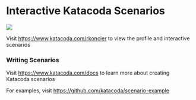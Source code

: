 # Interactive Katacoda Scenarios

[![](http://shields.katacoda.com/katacoda/rkoncier/count.svg)](https://www.katacoda.com/rkoncier "Get your profile on Katacoda.com")

Visit https://www.katacoda.com/rkoncier to view the profile and interactive scenarios

### Writing Scenarios
Visit https://www.katacoda.com/docs to learn more about creating Katacoda scenarios

For examples, visit https://github.com/katacoda/scenario-example
